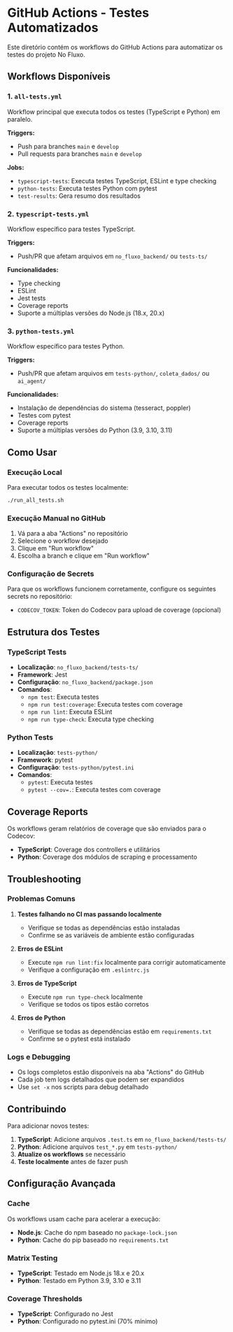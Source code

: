 # GitHub Actions - Testes Automatizados

Este diretório contém os workflows do GitHub Actions para automatizar os testes do projeto No Fluxo.

## Workflows Disponíveis

### 1. `all-tests.yml`
Workflow principal que executa todos os testes (TypeScript e Python) em paralelo.

**Triggers:**
- Push para branches `main` e `develop`
- Pull requests para branches `main` e `develop`

**Jobs:**
- `typescript-tests`: Executa testes TypeScript, ESLint e type checking
- `python-tests`: Executa testes Python com pytest
- `test-results`: Gera resumo dos resultados

### 2. `typescript-tests.yml`
Workflow específico para testes TypeScript.

**Triggers:**
- Push/PR que afetam arquivos em `no_fluxo_backend/` ou `tests-ts/`

**Funcionalidades:**
- Type checking
- ESLint
- Jest tests
- Coverage reports
- Suporte a múltiplas versões do Node.js (18.x, 20.x)

### 3. `python-tests.yml`
Workflow específico para testes Python.

**Triggers:**
- Push/PR que afetam arquivos em `tests-python/`, `coleta_dados/` ou `ai_agent/`

**Funcionalidades:**
- Instalação de dependências do sistema (tesseract, poppler)
- Testes com pytest
- Coverage reports
- Suporte a múltiplas versões do Python (3.9, 3.10, 3.11)

## Como Usar

### Execução Local
Para executar todos os testes localmente:

```bash
./run_all_tests.sh
```

### Execução Manual no GitHub
1. Vá para a aba "Actions" no repositório
2. Selecione o workflow desejado
3. Clique em "Run workflow"
4. Escolha a branch e clique em "Run workflow"

### Configuração de Secrets
Para que os workflows funcionem corretamente, configure os seguintes secrets no repositório:

- `CODECOV_TOKEN`: Token do Codecov para upload de coverage (opcional)

## Estrutura dos Testes

### TypeScript Tests
- **Localização**: `no_fluxo_backend/tests-ts/`
- **Framework**: Jest
- **Configuração**: `no_fluxo_backend/package.json`
- **Comandos**:
  - `npm test`: Executa testes
  - `npm run test:coverage`: Executa testes com coverage
  - `npm run lint`: Executa ESLint
  - `npm run type-check`: Executa type checking

### Python Tests
- **Localização**: `tests-python/`
- **Framework**: pytest
- **Configuração**: `tests-python/pytest.ini`
- **Comandos**:
  - `pytest`: Executa testes
  - `pytest --cov=.`: Executa testes com coverage

## Coverage Reports

Os workflows geram relatórios de coverage que são enviados para o Codecov:

- **TypeScript**: Coverage dos controllers e utilitários
- **Python**: Coverage dos módulos de scraping e processamento

## Troubleshooting

### Problemas Comuns

1. **Testes falhando no CI mas passando localmente**
   - Verifique se todas as dependências estão instaladas
   - Confirme se as variáveis de ambiente estão configuradas

2. **Erros de ESLint**
   - Execute `npm run lint:fix` localmente para corrigir automaticamente
   - Verifique a configuração em `.eslintrc.js`

3. **Erros de TypeScript**
   - Execute `npm run type-check` localmente
   - Verifique se todos os tipos estão corretos

4. **Erros de Python**
   - Verifique se todas as dependências estão em `requirements.txt`
   - Confirme se o pytest está instalado

### Logs e Debugging

- Os logs completos estão disponíveis na aba "Actions" do GitHub
- Cada job tem logs detalhados que podem ser expandidos
- Use `set -x` nos scripts para debug detalhado

## Contribuindo

Para adicionar novos testes:

1. **TypeScript**: Adicione arquivos `.test.ts` em `no_fluxo_backend/tests-ts/`
2. **Python**: Adicione arquivos `test_*.py` em `tests-python/`
3. **Atualize os workflows** se necessário
4. **Teste localmente** antes de fazer push

## Configuração Avançada

### Cache
Os workflows usam cache para acelerar a execução:
- **Node.js**: Cache do npm baseado no `package-lock.json`
- **Python**: Cache do pip baseado no `requirements.txt`

### Matrix Testing
- **TypeScript**: Testado em Node.js 18.x e 20.x
- **Python**: Testado em Python 3.9, 3.10 e 3.11

### Coverage Thresholds
- **TypeScript**: Configurado no Jest
- **Python**: Configurado no pytest.ini (70% mínimo) 